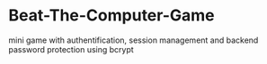 # Beat-The-Computer-Game
mini game with authentification, session management and backend password protection using bcrypt
